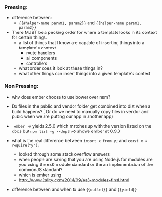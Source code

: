### Pressing:
  * difference between:
    * ```{{#helper-name param1, param2}}``` and ```{{helper-name param1, param2}}```
  * There MUST be a pecking order for where a template looks in its context for certain things.
    * a list of things that I know are capable of inserting things into a template's  context
      * route handlers
      * all components
      * controllers
    * what order does it look at these things in?
    * what other things can insert things into a given template's context


### Non Pressing:

* why does ember choose to use bower over npm?
*  Do files in the public and vendor folder get  combined into dist when a build happens? ( Or do we need to manually copy files in vendor and pubic when we are putting our app in another app)

*  ``` ember -v``` yields 2.5.0 which matches up with the version listed on the docs but
```npm list -g --depth=0``` shows ember at 0.9.8
* what is the real difference between ```import x from y;``` and
```const x = require("y");```
  * looked through some stack overflow answers
  * when people are saying that you are using Node.js for modules are you using the es6 module standard or the an implementation of the commonJS standard?
  * which is ember using
  * http://www.2ality.com/2014/09/es6-modules-final.html
* difference between and when to use ```{{outlet}}``` and ```{{yield}}```
